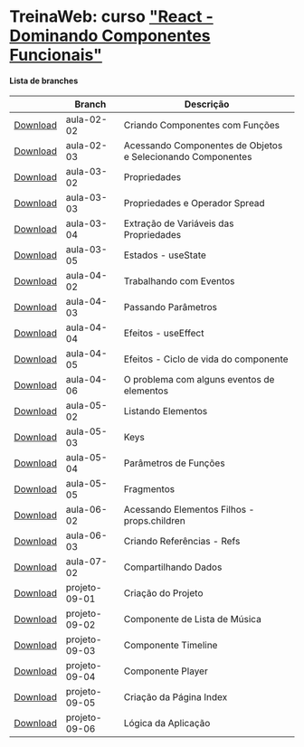 
# TreinaWeb: curso ["React - Dominando Componentes Funcionais"](https://www.treinaweb.com.br/curso/)



#### Lista de branches
|  | Branch | Descrição |
| ------ | ------ |  ------ | 
[Download](https://github.com/treinaweb/treinaweb-react-dominando-componentes-funcionais/archive/aula-02-02.zip)    |  aula-02-02     | Criando Componentes com Funções |
[Download](https://github.com/treinaweb/treinaweb-react-dominando-componentes-funcionais/archive/aula-02-03.zip)    |  aula-02-03     | Acessando Componentes de Objetos e Selecionando Componentes |
[Download](https://github.com/treinaweb/treinaweb-react-dominando-componentes-funcionais/archive/aula-03-02.zip)    |  aula-03-02     | Propriedades |
[Download](https://github.com/treinaweb/treinaweb-react-dominando-componentes-funcionais/archive/aula-03-03.zip)    |  aula-03-03     | Propriedades e Operador Spread |
[Download](https://github.com/treinaweb/treinaweb-react-dominando-componentes-funcionais/archive/aula-03-04.zip)    |  aula-03-04     | Extração de Variáveis das Propriedades |
[Download](https://github.com/treinaweb/treinaweb-react-dominando-componentes-funcionais/archive/aula-03-05.zip)    |  aula-03-05     | Estados - useState |
[Download](https://github.com/treinaweb/treinaweb-react-dominando-componentes-funcionais/archive/aula-04-02.zip)    |  aula-04-02     | Trabalhando com Eventos |
[Download](https://github.com/treinaweb/treinaweb-react-dominando-componentes-funcionais/archive/aula-04-03.zip)    |  aula-04-03     | Passando Parâmetros |
[Download](https://github.com/treinaweb/treinaweb-react-dominando-componentes-funcionais/archive/aula-04-04.zip)    |  aula-04-04     | Efeitos - useEffect |
[Download](https://github.com/treinaweb/treinaweb-react-dominando-componentes-funcionais/archive/aula-04-05.zip)    |  aula-04-05     | Efeitos - Ciclo de vida do componente |
[Download](https://github.com/treinaweb/treinaweb-react-dominando-componentes-funcionais/archive/aula-04-06.zip)    |  aula-04-06     | O problema com alguns eventos de elementos |
[Download](https://github.com/treinaweb/treinaweb-react-dominando-componentes-funcionais/archive/aula-05-02.zip)    |  aula-05-02     | Listando Elementos |
[Download](https://github.com/treinaweb/treinaweb-react-dominando-componentes-funcionais/archive/aula-05-03.zip)    |  aula-05-03     | Keys |
[Download](https://github.com/treinaweb/treinaweb-react-dominando-componentes-funcionais/archive/aula-05-04.zip)    |  aula-05-04     | Parâmetros de Funções |
[Download](https://github.com/treinaweb/treinaweb-react-dominando-componentes-funcionais/archive/aula-05-05.zip)    |  aula-05-05     | Fragmentos |
[Download](https://github.com/treinaweb/treinaweb-react-dominando-componentes-funcionais/archive/aula-06-02.zip)    |  aula-06-02     | Acessando Elementos Filhos - props.children |
[Download](https://github.com/treinaweb/treinaweb-react-dominando-componentes-funcionais/archive/aula-06-03.zip)    |  aula-06-03     | Criando Referências - Refs |
[Download](https://github.com/treinaweb/treinaweb-react-dominando-componentes-funcionais/archive/aula-07-02.zip)    |  aula-07-02     | Compartilhando Dados |
[Download](https://github.com/treinaweb/treinaweb-react-dominando-componentes-funcionais/archive/projeto-09-01.zip)    |  projeto-09-01     | Criação do Projeto |
[Download](https://github.com/treinaweb/treinaweb-react-dominando-componentes-funcionais/archive/projeto-09-02.zip)    |  projeto-09-02     | Componente de Lista de Música |
[Download](https://github.com/treinaweb/treinaweb-react-dominando-componentes-funcionais/archive/projeto-09-03.zip)    |  projeto-09-03     | Componente Timeline |
[Download](https://github.com/treinaweb/treinaweb-react-dominando-componentes-funcionais/archive/projeto-09-04.zip)    |  projeto-09-04     | Componente Player |
[Download](https://github.com/treinaweb/treinaweb-react-dominando-componentes-funcionais/archive/projeto-09-05.zip)    |  projeto-09-05     | Criação da Página Index |
[Download](https://github.com/treinaweb/treinaweb-react-dominando-componentes-funcionais/archive/projeto-09-06.zip)    |  projeto-09-06     | Lógica da Aplicação |
